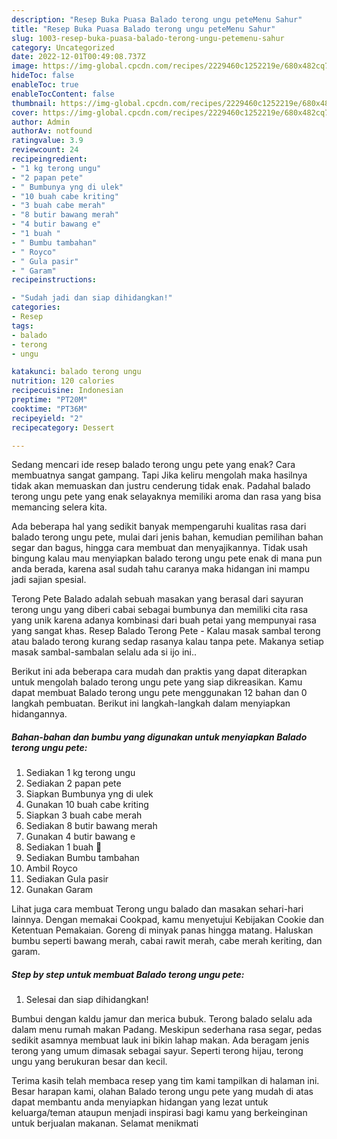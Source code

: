```yaml
---
description: "Resep Buka Puasa Balado terong ungu peteMenu Sahur"
title: "Resep Buka Puasa Balado terong ungu peteMenu Sahur"
slug: 1003-resep-buka-puasa-balado-terong-ungu-petemenu-sahur
category: Uncategorized
date: 2022-12-01T00:49:08.737Z
image: https://img-global.cpcdn.com/recipes/2229460c1252219e/680x482cq70/balado-terong-ungu-pete-foto-resep-utama.jpg
hideToc: false
enableToc: true
enableTocContent: false
thumbnail: https://img-global.cpcdn.com/recipes/2229460c1252219e/680x482cq70/balado-terong-ungu-pete-foto-resep-utama.jpg
cover: https://img-global.cpcdn.com/recipes/2229460c1252219e/680x482cq70/balado-terong-ungu-pete-foto-resep-utama.jpg
author: Admin
authorAv: notfound
ratingvalue: 3.9
reviewcount: 24
recipeingredient:
- "1 kg terong ungu"
- "2 papan pete"
- " Bumbunya yng di ulek"
- "10 buah cabe kriting"
- "3 buah cabe merah"
- "8 butir bawang merah"
- "4 butir bawang e"
- "1 buah "
- " Bumbu tambahan"
- " Royco"
- " Gula pasir"
- " Garam"
recipeinstructions:

- "Sudah jadi dan siap dihidangkan!"
categories:
- Resep
tags:
- balado
- terong
- ungu

katakunci: balado terong ungu 
nutrition: 120 calories
recipecuisine: Indonesian
preptime: "PT20M"
cooktime: "PT36M"
recipeyield: "2"
recipecategory: Dessert

---
```



Sedang mencari ide resep balado terong ungu pete yang enak? Cara membuatnya sangat gampang. Tapi Jika keliru mengolah maka hasilnya tidak akan memuaskan dan justru cenderung tidak enak. Padahal balado terong ungu pete yang enak selayaknya memiliki aroma dan rasa yang bisa memancing selera kita.


Ada beberapa hal yang sedikit banyak mempengaruhi kualitas rasa dari balado terong ungu pete, mulai dari jenis bahan, kemudian pemilihan bahan segar dan bagus, hingga cara membuat dan menyajikannya. Tidak usah bingung kalau mau menyiapkan balado terong ungu pete enak di mana pun anda berada, karena asal sudah tahu caranya maka hidangan ini mampu jadi sajian spesial.

Terong Pete Balado adalah sebuah masakan yang berasal dari sayuran terong ungu yang diberi cabai sebagai bumbunya dan memiliki cita rasa yang unik karena adanya kombinasi dari buah petai yang mempunyai rasa yang sangat khas. Resep Balado Terong Pete - Kalau masak sambal terong atau balado terong kurang sedap rasanya kalau tanpa pete. Makanya setiap masak sambal-sambalan selalu ada si ijo ini..


Berikut ini ada beberapa cara mudah dan praktis yang dapat diterapkan untuk mengolah balado terong ungu pete yang siap dikreasikan. Kamu dapat membuat Balado terong ungu pete menggunakan 12 bahan dan 0 langkah pembuatan. Berikut ini langkah-langkah dalam menyiapkan hidangannya.

<!--inarticleads1-->

##### Bahan-bahan dan bumbu yang digunakan untuk menyiapkan Balado terong ungu pete:

1. Sediakan 1 kg terong ungu
1. Sediakan 2 papan pete
1. Siapkan  Bumbunya yng di ulek
1. Gunakan 10 buah cabe kriting
1. Siapkan 3 buah cabe merah
1. Sediakan 8 butir bawang merah
1. Gunakan 4 butir bawang e
1. Sediakan 1 buah 🍅
1. Sediakan  Bumbu tambahan
1. Ambil  Royco
1. Sediakan  Gula pasir
1. Gunakan  Garam


Lihat juga cara membuat Terong ungu balado dan masakan sehari-hari lainnya. Dengan memakai Cookpad, kamu menyetujui Kebijakan Cookie dan Ketentuan Pemakaian. Goreng di minyak panas hingga matang. Haluskan bumbu seperti bawang merah, cabai rawit merah, cabe merah keriting, dan garam. 

<!--inarticleads2-->

##### Step by step untuk membuat Balado terong ungu pete:


1. Selesai dan siap dihidangkan!

Bumbui dengan kaldu jamur dan merica bubuk. Terong balado selalu ada dalam menu rumah makan Padang. Meskipun sederhana rasa segar, pedas sedikit asamnya membuat lauk ini bikin lahap makan. Ada beragam jenis terong yang umum dimasak sebagai sayur. Seperti terong hijau, terong ungu yang berukuran besar dan kecil. 

Terima kasih telah membaca resep yang tim kami tampilkan di halaman ini. Besar harapan kami, olahan Balado terong ungu pete yang mudah di atas dapat membantu anda menyiapkan hidangan yang lezat untuk keluarga/teman ataupun menjadi inspirasi bagi kamu yang berkeinginan untuk berjualan makanan. Selamat menikmati
